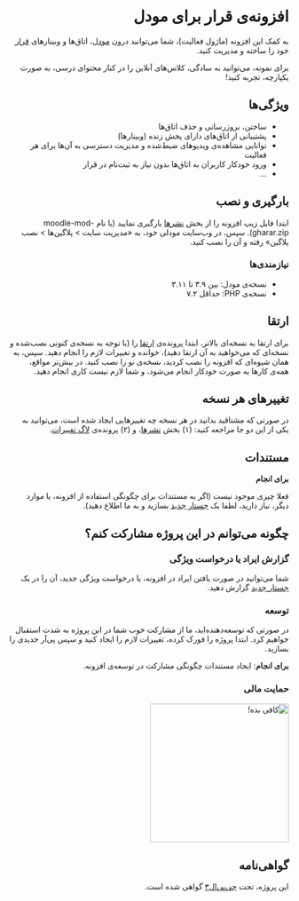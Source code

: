 <div dir="rtl">

# افزونه‌ی قرار برای مودل

به کمک این افزونه (ماژول فعالیت)، شما می‌توانید درون [مودل](https://moodle.org/)، اتاق‌ها و وبینارهای [قرار](https://gharar.ir) خود را ساخته و مدیریت کنید.

برای نمونه، می‌توانید به سادگی، کلاس‌های آنلاین را در کنار محتوای درسی، به صورت یکپارچه، تجربه کنید!

## ویژگی‌ها

-   ساختن، بروزرسانی و حذف اتاق‌ها
-   پشتیبانی از اتاق‌های دارای پخش زنده (وبینارها)
-   توانایی مشاهده‌ی ویدیوهای ضبط‌شده و مدیریت دسترسی به آن‌ها برای هر فعالیت
-   ورود خودکار کاربران به اتاق‌ها بدون نیاز به ثبت‌نام در قرار
-   ...

## بارگیری و نصب

ابتدا فایل زیپ افزونه را از بخش [نشرها](https://github.com/gharar/moodle-mod-gharar/releases) بارگیری نمایید (با نام moodle-mod-gharar.zip). سپس، در وب‌سایت مودلی خود، به «مدیریت سایت > پلاگین‌ها > نصب پلاگین» رفته و آن را نصب کنید.

### نیازمندی‌ها

-   نسخه‌ی مودل: بین ۳.۹ تا ۳.۱۱
-   نسخه‌ی PHP: حداقل ۷.۲

## ارتقا

برای ارتقا به نسخه‌ای بالاتر، ابتدا پرونده‌ی [ارتقا](./UPGRADE.md) را (با توجه به نسخه‌ی کنونی نصب‌شده و نسخه‌ای که می‌خواهید به آن ارتقا دهید)، خوانده و تغییرات لازم را انجام دهید. سپس، به همان شیوه‌ای که افزونه را نصب کردید، نسخه‌ی نو را نصب کنید. در بیش‌تر مواقع، همه‌ی کارها به صورت خودکار انجام می‌شود، و شما لازم نیست کاری انجام دهید.

## تغییرهای هر نسخه

در صورتی که مشتاقید بدانید در هر نسخه چه تغییرهایی ایجاد شده است، می‌توانید به یکی از این دو جا مراجعه کنید: (۱) بخش [نشرها](https://github.com/gharar/moodle-mod-gharar/releases)، و (۲) پرونده‌ی [لاگ تغییرات](./CHANGELOG.md).

## مستندات

**برای انجام**

فعلا چیزی موجود نیست (اگر به مستندات برای چگونگی استفاده از افزونه، یا موارد دیگر، نیاز دارید، لطفا یک [جستار جدید](https://github.com/gharar/moodle-mod-gharar/issues/new) بسازید و به ما اطلاع دهید).

## چگونه می‌توانم در این پروژه مشارکت کنم؟

### گزارش ایراد یا درخواست ویژگی

شما می‌توانید در صورت یافتن ایراد در افزونه، یا درخواست ویژگی جدید، آن را در یک [جستار جدید](https://github.com/gharar/moodle-mod-gharar/issues/new) گزارش دهید.

### توسعه

در صورتی که توسعه‌دهنده‌اید، ما از مشارکت خوب شما در این پروژه به شدت استقبال خواهیم کرد. ابتدا پروژه را فورک کرده، تغییرات لازم را ایجاد کنید و سپس پی‌آر جدیدی را بسازید.

**برای انجام**: ایجاد مستندات چگونگی مشارکت در توسعه‌ی افزونه.

### حمایت مالی

<a href="https://coffeebede.ir/buycoffee/machitgarha"><img class="img-fluid" alt="کافی بده!" width="250px" src="https://coffeebede.ir/DashboardTemplateV2/app-assets/images/banner/default-yellow.svg" /></a>

## گواهی‌نامه

این پروژه، تحت [جی‌پی‌ال۳](./LICENSE.md) گواهی شده است.

</div>
